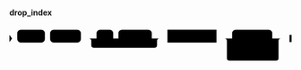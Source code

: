 #### drop_index

<svg class="rrdiagram" version="1.1" xmlns:xlink="http://www.w3.org/1999/xlink" xmlns="http://www.w3.org/2000/svg" width="541" height="70" viewbox="0 0 541 70"><path class="connector" d="M0 22h15m53 0h10m59 0h30m32 0h10m64 0h20m-141 0q5 0 5 5v8q0 5 5 5h116q5 0 5-5v-8q0-5 5-5m5 0h10m94 0h30m77 0h22m-109 25q0 5 5 5h5m79 0h5q5 0 5-5m-104-25q5 0 5 5v33q0 5 5 5h89q5 0 5-5v-33q0-5 5-5m5 0h15"/><polygon points="0,29 5,22 0,15" style="fill:black;stroke-width:0"/><rect class="literal" x="15" y="5" width="53" height="25" rx="7"/><text class="text" x="25" y="22">DROP</text><rect class="literal" x="78" y="5" width="59" height="25" rx="7"/><text class="text" x="88" y="22">INDEX</text><rect class="literal" x="167" y="5" width="32" height="25" rx="7"/><text class="text" x="177" y="22">IF</text><rect class="literal" x="209" y="5" width="64" height="25" rx="7"/><text class="text" x="219" y="22">EXISTS</text><a xlink:href="../../../syntax_resources/grammar_diagrams#index-name"><rect class="rule" x="303" y="5" width="94" height="25"/><text class="text" x="313" y="22">index_name</text></a><rect class="literal" x="427" y="5" width="77" height="25" rx="7"/><text class="text" x="437" y="22">CASCADE</text><rect class="literal" x="427" y="35" width="79" height="25" rx="7"/><text class="text" x="437" y="52">RESTRICT</text><polygon points="537,29 541,29 541,15 537,15" style="fill:black;stroke-width:0"/></svg>

